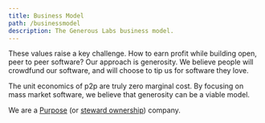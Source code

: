 ```yaml
---
title: Business Model
path: /businessmodel
description: The Generous Labs business model.
---
```


These values raise a key challenge. How to earn profit while
building open, peer to peer software? Our approach is generosity. We
believe people will crowdfund our software, and will choose to tip
us for software they love.

The unit economics of p2p are truly zero marginal cost. By focusing
on mass market software, we believe that generosity can be a viable
model.

We are a [Purpose](https://purpose-economy.org/en/) (or
[steward ownership](https://steward-ownership.com/ownership-overview-page/))
company.
